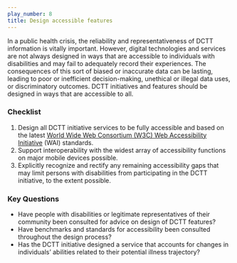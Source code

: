 ```yaml
---
play_number: 8
title: Design accessible features
---
```


In a public health crisis, the reliability and representativeness of DCTT information is vitally important. However, digital technologies and services are not always designed in ways that are accessible to individuals with disabilities and may fail to adequately record their experiences. The consequences of this sort of biased or inaccurate data can be lasting, leading to poor or inefficient decision-making, unethical or illegal data uses, or discriminatory outcomes. DCTT initiatives and features should be designed in ways that are accessible to all.

### Checklist
1. Design all DCTT initiative services to be fully accessible and based on the latest [World Wide Web Consortium (W3C) Web Accessibility Initiative](https://www.w3.org/WAI/standards-guidelines/) (WAI) standards.
2. Support interoperability with the widest array of accessibility functions on major mobile devices possible.
3. Explicitly recognize and rectify any remaining accessibility gaps that may limit persons with disabilities from participating in the DCTT initiative, to the extent possible.


### Key Questions
- Have people with disabilities or legitimate representatives of their community been consulted for advice on design of DCTT features?
- Have benchmarks and standards for accessibility been consulted throughout the design process?
- Has the DCTT initiative designed a service that accounts for changes in individuals’ abilities related to their potential illness trajectory?
